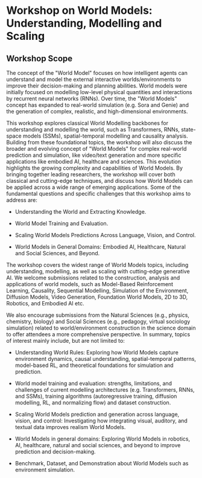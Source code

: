# Workshop on World Models: Understanding, Modelling and Scaling

## Workshop Scope

The concept of the "World Model" focuses on how intelligent agents can understand and model the external interactive worlds/environments to improve their decision-making and planning abilities. World models were initially focused on modelling low-level physical quantities and interactions by recurrent neural networks (RNNs). Over time, the "World Models" concept has expanded to real-world simulation (e.g. Sora and Genie) and the generation of complex, realistic, and high-dimensional environments.

This workshop explores classical World Modelling backbones for understanding and modelling the world, such as Transformers, RNNs, state-space models (SSMs), spatial-temporal modelling and causality analysis. Building from these foundational topics, the workshop will also discuss the broader and evolving concept of "World Models" for complex real-world prediction and simulation, like video/text generation and more specific applications like embodied AI, healthcare and sciences. This evolution highlights the growing complexity and capabilities of World Models. By bringing together leading researchers, the workshop will cover both classical and cutting-edge techniques, and discuss how World Models can be applied across a wide range of emerging applications.  Some of the fundamental questions and specific challenges that this workshop aims to address are:


- Understanding the World and Extracting Knowledge.

- World Model Training and Evaluation.

- Scaling World Models Predictions Across Language, Vision, and Control.

- World Models in General Domains: Embodied AI, Healthcare, Natural and Social Sciences, and Beyond.


The workshop covers the widest range of World Models topics, including understanding, modelling, as well as scaling with cutting-edge generative AI. We welcome submissions related to the construction, analysis and applications of world models, such as Model-Based Reinforcement Learning, Causality, Sequential Modelling, Simulation of the Environment, Diffusion Models, Video Generation, Foundation World Models, 2D to 3D, Robotics, and Embodied AI etc.


We also encourage submissions from the Natural Sciences (e.g., physics, chemistry, biology) and Social Sciences (e.g., pedagogy, virtual sociology simulation) related to world/environment construction in the science domain to offer attendees a more comprehensive perspective. In summary, topics of interest mainly include, but are not limited to:


- Understanding World Rules: Exploring how World Models capture environment dynamics, causal understanding, spatial-temporal patterns, model-based RL, and theoretical foundations for simulation and prediction. 

- World model training and evaluation: strengths, limitations, and challenges of current modelling architectures (e.g. Transformers, RNNs, and SSMs), training algorithms (autoregressive training, diffusion modelling, RL, and normalizing flow) and dataset construction. 

- Scaling World Models prediction and generation across language, vision, and control: Investigating how integrating visual, auditory, and textual data improves realism World Models.

- World Models in general domains: Exploring World Models in robotics, AI, healthcare, natural and social sciences, and beyond to improve prediction and decision-making. 

- Benchmark, Dataset, and Demonstration about World Models such as environment simulation.
